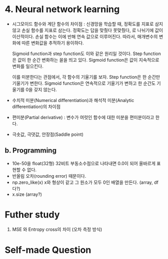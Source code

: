 # 4. Neural network learning

- 시그모이드 함수와 계단 함수의 차이점
  : 신경망을 학습할 때, 정확도를 지표로 삼지 않고 손실 함수를 지표로 삼는다.
    정확도는 답을 맞췄다 못맞췄다, 로 나뉘기에 값이 이산적이다.
    손실 함수는 이에 반해 연속 값으로 이루어진다.
    따라서, 매개변수의 변화에 따른 변화값을 추적하기 용이하다.
    
    Sigmoid function과 step function도 이와 같은 원리일 것이다.
    Step function은 값이 한 순간 변화하는 꼴을 띄고 있다.
    Sigmoid function은 값이 지속적으로 변화를 일으킨다.
    
    이를 미분한다는 관점에서, 각 함수의 기울기를 보자.
    Step function은 한 순간만 기울기가 변한다.
    Sigmoid function은 연속적으로 기울기가 변하고 한 순간도 기울기를 0을 갖지 않는다.

- 수치적 미분(Numerical differentiation)과 해석적 미분(Analytic differentiation)의 차이점

- 편미분(Partial derivative)
: 변수가 여럿인 함수에 대한 미분을 편미분이라고 한다.


- 극솟값, 극댓값, 안장점(Saddle point)

## b. Programming
- 10e-50을 float(32형) 32비트 부동소수점으로 나타내면 0.0이 되어 올바르게 표현할 수 없다.
- 반올림 오차(rounding error) 때문이다.
- np.zero_like(x) x와 형상이 같고 그 원소가 모두 0인 배열을 만든다. (array, df 다?)
- x.size (array?)

# Futher study
1. MSE 와 Entropy cross의 차이 (오차 측정 방식)


# Self-made Question


